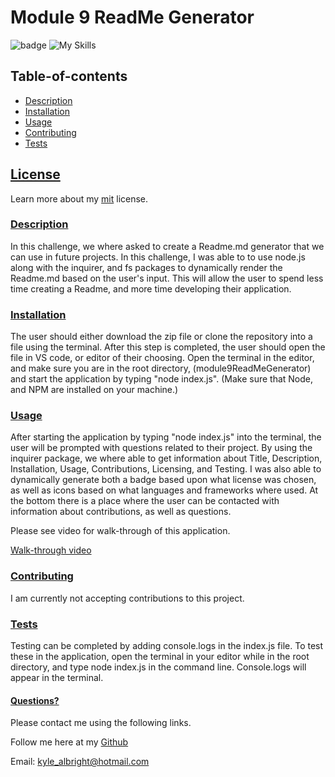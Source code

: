  # Module 9 ReadMe Generator
  ![badge](https://img.shields.io/badge/License-mit-blueviolet.svg) 
  ![My Skills](https://skillicons.dev/icons?i=js,nodejs&theme=dark)
  
   
  
  
  ## Table-of-contents

* [Description](#Description)
* [Installation](#Installation)
* [Usage](#Usage)
* [Contributing](#Contributing)
* [Tests](#Tests)

 ## [License](#table-of-contents)
Learn more about my [mit](https://choosealicense.com/licenses/mit) license. 

### [Description](#table-of-contents)
In this challenge, we where asked to create a Readme.md generator that we can use in future projects. In this challenge, I was able to to use node.js along with the inquirer, and fs packages to dynamically render the Readme.md based on the user's input. This will allow the user to spend less time creating a Readme, and more time developing their application. 



### [Installation](#table-of-contents)
The user should either download the zip file or clone the repository into a file using the terminal. After this step is completed, the user should open the file in VS code, or editor of their choosing. Open the terminal in the editor, and make sure you are in the root directory, (module9ReadMeGenerator) and start the application by typing "node index.js". (Make sure that Node, and NPM are installed on your machine.)



### [Usage](#table-of-contents)
After starting the application by typing "node index.js" into the terminal, the user will be prompted with questions related to their project. By using the inquirer package, we where able to get information about Title, Description, Installation, Usage, Contributions, Licensing, and Testing. I was also able to dynamically generate both a badge based upon what license was chosen, as well as icons based on what languages and frameworks where used. At the bottom there is a place where the user can be contacted with information about contributions, as well as questions. 

Please see video for walk-through of this application. 

[Walk-through video](https://app.castify.com/view/80b97722-1d05-4aeb-9611-32aa874c82e1)


### [Contributing](#table-of-contents)
I am currently not accepting contributions to this project.



### [Tests](#table-of-contents)
Testing can be completed by adding console.logs in the index.js file. To test these in the application, open the terminal in your editor while in the root directory, and type node index.js in the command line. Console.logs will appear in the terminal.




#### [Questions?](#table-of-contents)
Please contact me using the following links.

Follow me here at my [Github](https://github.com/kylealbright) 

Email: kyle_albright@hotmail.com


